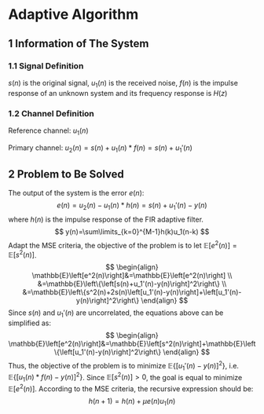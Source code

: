 # Adaptive Algorithm

## 1	Information of The System

### 1.1	Signal Definition

$s(n)$ is the original signal, $u_1(n)$ is the received noise, $f(n)$ is the impulse response of an unknown system and its frequency response is $H(z)$

### 1.2	Channel Definition

Reference channel: $u_1(n)$

Primary channel: $u_2(n)=s(n)+u_1(n)*f(n)=s(n)+u_1'(n)$

## 2	Problem to Be Solved

The output of the system is the error $e(n)$:
$$
e(n)=u_2(n)-u_1(n)*h(n)=s(n)+u_1'(n)-y(n)
$$
where $h(n)$ is the impulse response of the FIR adaptive filter.
$$
y(n)=\sum\limits_{k=0}^{M-1}h(k)u_1(n-k)
$$
Adapt the MSE criteria, the objective of the problem is to let $\mathbb{E}\left[e^2(n)\right]=\mathbb{E}\left[s^2(n)\right]$.
$$
\begin{align}
\mathbb{E}\left[e^2(n)\right]&=\mathbb{E}\left[e^2(n)\right] \\
&=\mathbb{E}\left\{\left[s(n)+u_1'(n)-y(n)\right]^2\right\} \\
&=\mathbb{E}\left\{s^2(n)+2s(n)\left[u_1'(n)-y(n)\right]+\left[u_1'(n)-y(n)\right]^2\right\}
\end{align}
$$
Since $s(n)$ and $u_1'(n)$ are uncorrelated, the equations above can be simplified as:
$$
\begin{align}
\mathbb{E}\left[e^2(n)\right]&=\mathbb{E}\left[s^2(n)\right]+\mathbb{E}\left\{\left[u_1'(n)-y(n)\right]^2\right\}
\end{align}
$$
Thus, the objective of the problem is to minimize $\mathbb{E}\left\{\left[u_1'(n)-y(n)\right]^2\right\}$, i.e. $\mathbb{E}\left\{\left[u_1(n)*f(n)-y(n)\right]^2\right\}$. Since $\mathbb{E}\left[s^2(n)\right]>0$, the goal is equal to minimize $\mathbb{E}\left[e^2(n)\right]$. According to the MSE criteria, the recursive expression should be:
$$
h(n+1)=h(n)+\mu e(n)u_1(n)
$$
